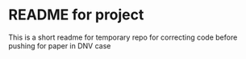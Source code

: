 # README for project


This is a short readme for temporary repo for correcting code before pushing for paper in DNV case